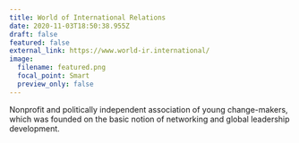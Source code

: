 ```yaml
---
title: World of International Relations
date: 2020-11-03T18:50:38.955Z
draft: false
featured: false
external_link: https://www.world-ir.international/
image:
  filename: featured.png
  focal_point: Smart
  preview_only: false
---
```

Nonprofit and politically independent association of young change-makers, which was founded on the basic notion of networking and global leadership development.